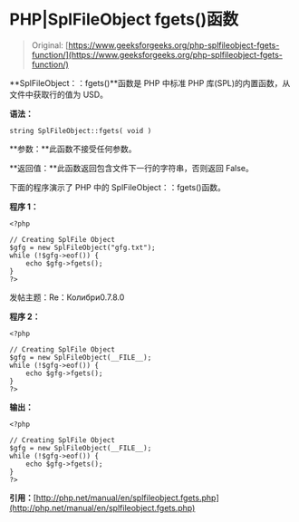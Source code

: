 # PHP|SplFileObject fgets()函数

> Original: [https://www.geeksforgeeks.org/php-splfileobject-fgets-function/](https://www.geeksforgeeks.org/php-splfileobject-fgets-function/)

**SplFileObject：：fgets()**函数是 PHP 中标准 PHP 库(SPL)的内置函数，从文件中获取行的值为 USD。

**语法：**

```
string SplFileObject::fgets( void )
```

**参数：**此函数不接受任何参数。

**返回值：**此函数返回包含文件下一行的字符串，否则返回 False。

下面的程序演示了 PHP 中的 SplFileObject：：fgets()函数。

**程序 1：**

```
<?php

// Creating SplFile Object
$gfg = new SplFileObject("gfg.txt");
while (!$gfg->eof()) {
    echo $gfg->fgets();
}
?>
```

发帖主题：Re：Колибри0.7.8.0

**程序 2：**

```
<?php

// Creating SplFile Object
$gfg = new SplFileObject(__FILE__);
while (!$gfg->eof()) {
    echo $gfg->fgets();
}
?>
```

**输出：**

```
<?php

// Creating SplFile Object
$gfg = new SplFileObject(__FILE__);
while (!$gfg->eof()) {
    echo $gfg->fgets();
}
?>

```

**引用：**[http://php.net/manual/en/splfileobject.fgets.php](http://php.net/manual/en/splfileobject.fgets.php)